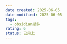 ```yaml
---
date created: 2025-06-05
date modified: 2025-06-05
tags:
  - obsidian插件
rating: 6
status: 已用上
---
```


